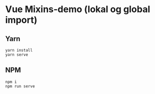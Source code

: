 # Vue Mixins-demo (lokal og global import)

## Yarn
```
yarn install
yarn serve
```

## NPM
```
npm i
npm run serve

```